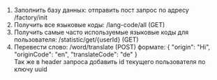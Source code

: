 1. Заполнить базу данных: отправить пост запрос по адресу /factory/init
2. Получить все языковые коды: /lang-code/all (GET)
3. Получить самые часто используемые языковые коды для пользователя: /statistic/get/{userId} (GET)
4. Перевести слово: /word/translate (POST)  формате: 
{
   "origin": "Hi",
   "originCode": "en",
   "translateCode": "de"
}  
   Так же в header запроса добавить id текущего пользователя по ключу uuid